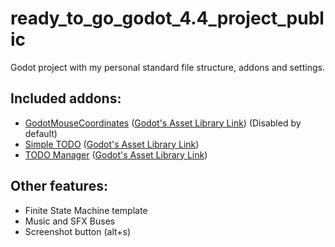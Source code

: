 # ready_to_go_godot_4.4_project_public
Godot project with my personal standard file structure, addons and settings.

## Included addons:

- [GodotMouseCoordinates](https://github.com/crayonape/GodotMouseCoordinates) ([Godot's Asset Library Link](https://godotengine.org/asset-library/asset/3245)) (Disabled by default)
- [Simple TODO](https://github.com/KoBeWi/Godot-Simple-TODO) ([Godot's Asset Library Link](https://godotengine.org/asset-library/asset/1489))
- [TODO Manager](https://github.com/OrigamiDev-Pete/TODO_Manager) ([Godot's Asset Library Link](https://godotengine.org/asset-library/asset/768))


## Other features:

- Finite State Machine template
- Music and SFX Buses
- Screenshot button (alt+s)

